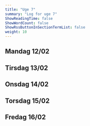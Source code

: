 ```yaml
---
title: "Uge 7"
summary: "Log for uge 7"
ShowReadingTime: false
ShowWordCount: false
ShowRssButtonInSectionTermList: false
weight: 10
---
```


## Mandag 12/02

## Tirsdag 13/02

## Onsdag 14/02

## Torsdag 15/02

## Fredag 16/02